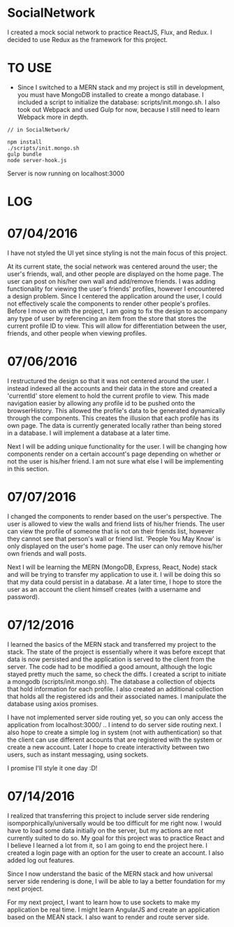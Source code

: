 # SocialNetwork

I created a mock social network to practice ReactJS, Flux, and Redux. I decided to use Redux as the framework for this project.

# TO USE

* Since I switched to a MERN stack and my project is still in development, you must have MongoDB installed to create a mongo database. I included a script to initialize the database: scripts/init.mongo.sh. I also took out Webpack and used Gulp for now, because I still need to learn Webpack more in depth.

```
// in SocialNetwork/

npm install
./scripts/init.mongo.sh
gulp bundle
node server-hook.js
```

Server is now running on localhost:3000

# LOG

# 07/04/2016

I have not styled the UI yet since styling is not the main focus of this project.

At its current state, the social network was centered around the user; the user's friends, wall, and other people are displayed on the home page. The user can post on his/her own wall and add/remove friends. I was adding functionality for viewing the user's friends' profiles, however I encountered a design problem. Since I centered the application around the user, I could not effectively scale the components to render other people's profiles. Before I move on with the project, I am going to fix the design to accompany any type of user by referencing an item from the store that stores the current profile ID to view. This will allow for differentiation between the user, friends, and other people when viewing profiles. 

# 07/06/2016

I restructured the design so that it was not centered around the user. I instead indexed all the accounts and their data in the store and created a 'currentId' store element to hold the current profile to view. This made navigation easier by allowing any profile id to be pushed onto the browserHistory. This allowed the profile's data to be generated dynamically through the components. This creates the illusion that each profile has its own page. The data is currently generated locally rather than being stored in a database. I will implement a database at a later time.

Next I will be adding unique functionality for the user. I will be changing how components render on a certain account's page depending on whether or not the user is his/her friend. I am not sure what else I will be implementing in this section.

# 07/07/2016

I changed the components to render based on the user's perspective. The user is allowed to view the walls and friend lists of his/her friends. The user can view the profile of someone that is not on their friends list, however they cannot see that person's wall or friend list. 'People You May Know' is only displayed on the user's home page. The user can only remove his/her own friends and wall posts. 

Next I will be learning the MERN (MongoDB, Express, React, Node) stack and will be trying to transfer my application to use it. I will be doing this so that my data could persist in a database. At a later time, I hope to store the user as an account the client himself creates (with a username and password).

# 07/12/2016

I learned the basics of the MERN stack and transferred my project to the stack. The state of the project is essentially where it was before except that data is now persisted and the application is served to the client from the server. The code had to be modified a good amount, although the logic stayed pretty much the same, so check the diffs. I created a script to initiate a mongodb (scripts/init.mongo.sh). The database a collection of objects that hold information for each profile. I also created an additional collection that holds all the registered ids and their associated names. I manipulate the database using axios promises. 

I have not implemented server side routing yet, so you can only access the application from localhost:3000/ .. I intend to do server side routing next. I also hope to create a simple log in system (not with authentication) so that the client can use different accounts that are registered with the system or create a new account. Later I hope to create interactivity between two users, such as instant messaging, using sockets.

I promise I'll style it one day :D!

# 07/14/2016

I realized that transferring this project to include server side rendering isomporphically/universally would be too difficult for me right now. I would have to load some data initially on the server, but my actions are not currently suited to do so. My goal for this project was to practice React and I believe I learned a lot from it, so I am going to end the project here. I created a login page with an option for the user to create an account. I also added log out features. 

Since I now understand the basic of the MERN stack and how universal server side rendering is done, I will be able to lay a better foundation for my next project. 

For my next project, I want to learn how to use sockets to make my application be real time. I might learn AngularJS and create an application based on the MEAN stack. I also want to render and route server side.